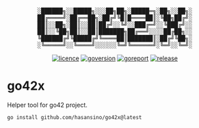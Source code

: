 <div align="center"><pre>
░██████╗░░█████╗░░░██╗██╗░█████═╗░██╗░░██╗░
██╔════╝░██╔══██╗░██╔╝╚█║█════██║░╚██╗██╔╝░
██║░░██╗░██║░░██║██╔╝░░╚╝░░███╔═╝░░╚███╔╝░░
██║░░╚██╗██║░░██║███████╗██╔══╝░░░░██╔██╗░░
╚██████╔╝╚█████╔╝╚════██║███████║░██╔╝╚██╗░
░╚═════╝░░╚════╝░░░░░░╚═╝╚══════╝░╚═╝░░╚═╝░
</pre></div>
<p align="center">
<a href="https://opensource.org/licenses/MIT"><img src="https://img.shields.io/badge/License-MIT-yellow.svg" alt="licence"></a>
<a href="https://golang.org/"><img src="https://img.shields.io/badge/Go-1.25.1-00ADD8?style=flat&logo=go" alt="goversion"></a>
<a href="https://goreportcard.com/report/github.com/hasansino/go42x"><img src="https://goreportcard.com/badge/github.com/hasansino/go42x" alt="goreport"></a>
<a href="https://github.com/hasansino/go42x/releases"><img src="https://img.shields.io/github/v/release/hasansino/go42x" alt="release"></a>
</p>

# go42x

Helper tool for go42 project.

```bash
go install github.com/hasansino/go42x@latest
```
